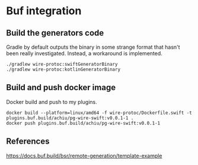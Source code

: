 # Buf integration

## Build the generators code
Gradle by default outputs the binary in some strange format that hasn't been really investigated. Instead, a workaround
is implemented.
```
./gradlew wire-protoc:swiftGeneratorBinary
./gradlew wire-protoc:kotlinGeneratorBinary
```

## Build and push docker image
Docker build and push to my plugins.
```
docker build --platform=linux/amd64 -f wire-protoc/Dockerfile.swift -t plugins.buf.build/achiu/pg-wire-swift:v0.0.1-1 .
docker push plugins.buf.build/achiu/pg-wire-swift:v0.0.1-1
```

## References
https://docs.buf.build/bsr/remote-generation/template-example

